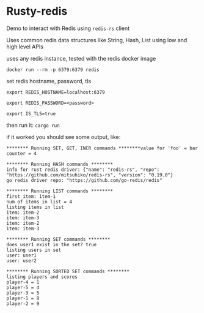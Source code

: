 # Rusty-redis

Demo to interact with Redis using `redis-rs` client

Uses common redis data structures like String, Hash, List
using low and high level APIs

uses any redis instance, tested with the redis docker image

`docker run --rm -p 6379:6379 redis`

set redis hostname, password, tls

`export REDIS_HOSTNAME=localhost:6379`
<br>

`export REDIS_PASSWORD=<password>`
<br>

`export IS_TLS=true`
<br>

then run it:
`cargo run`

if it worked you should see some output, like:
```
******** Running SET, GET, INCR commands ********value for 'foo' = bar
counter = 4

******** Running HASH commands ********
info for rust redis driver: {"name": "redis-rs", "repo": "https://github.com/mitsuhiko/redis-rs", "version": "0.19.0"}
go redis driver repo: "https://github.com/go-redis/redis"

******** Running LIST commands ********
first item: item-1
num of items in list = 4
listing items in list
item: item-2
item: item-3
item: item-2
item: item-3

******** Running SET commands ********
does user1 exist in the set? true
listing users in set
user: user1
user: user2

******** Running SORTED SET commands ********
listing players and scores
player-4 = 1
player-5 = 4
player-3 = 5
player-1 = 8
player-2 = 9
```

